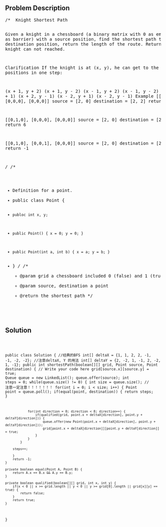<!--
<style>
  body { font-family: Arial, sans-serif; }
  .container { max-width: 100%; margin: auto; padding: 10px; }
  .comment-block { background-color: #f9f9f9; padding: 10px; border-left: 5px solid #ccc; max-width: 400px; margin: 20px auto; overflow-wrap: break-word; white-space: pre-wrap; }
  .code-block { background-color: #f4f4f4; padding: 10px; border: 1px solid #ddd; }
</style>
-->

<div class='container'>
<h2>Problem Description</h2>
<div class='comment-block'>
<pre>
/*  Knight Shortest Path

Given a knight in a chessboard (a binary matrix with 0 as empty and 1 as barrier) with a source position, 
find the shortest path to a destination position, return the length of the route. 
Return -1 if knight can not reached.

Clarification
If the knight is at (x, y), he can get to the following positions in one step:

(x + 1, y + 2)
(x + 1, y - 2)
(x - 1, y + 2)
(x - 1, y - 2)
(x + 2, y + 1)
(x + 2, y - 1)
(x - 2, y + 1)
(x - 2, y - 1)
Example
[[0,0,0],
 [0,0,0],
 [0,0,0]]
source = [2, 0] destination = [2, 2] return 2

[[0,1,0],
 [0,0,0],
 [0,0,0]]
source = [2, 0] destination = [2, 2] return 6

[[0,1,0],
 [0,0,1],
 [0,0,0]]
source = [2, 0] destination = [2, 2] return -1

*/
/**
 * Definition for a point.
 * public class Point {
 *     publoc int x, y;
 *     public Point() { x = 0; y = 0; }
 *     public Point(int a, int b) { x = a; y = b; }
 * }
 */
    /**
     * @param grid a chessboard included 0 (false) and 1 (true)
     * @param source, destination a point
     * @return the shortest path 
     */
</pre>
</div>

<h2>Solution</h2>
<div class='code-block'>
<pre><code class='language-java'>

public class Solution { //经典的BFS
    int[] deltaX = {1, 1, 2, 2, -1, -1, -2, -2}; //注意deltaX, Y 的用法
    int[] deltaY = {2, -2, 1, -1, 2, -2, 1, -1};
    public int shortestPath(boolean[][] grid, Point source, Point destination) {
        // Write your code here
        grid[source.x][source.y] = true;
        Queue<Point> queue = new LinkedList<Point>();
        queue.offer(source);
        int steps = 0;
        while(queue.size() != 0) {
            int size = queue.size(); // 注意一定注意！！！！！！！
            for(int i = 0; i < size; i++) {
                Point point = queue.poll();
                if(equal(point, destination)) {
                    return steps;
                }
                
                for(int direction = 0; direction < 8; direction++) {
                    if(qualified(grid, point.x + deltaX[direction], point.y + deltaY[direction])) {
                        queue.offer(new Point(point.x + deltaX[direction], point.y + deltaY[direction]));
                        grid[point.x + deltaX[direction]][point.y + deltaY[direction]] = true;
                    }
                }
            }
            
        steps++;
        
        }
        return -1;
    }
    
    private boolean equal(Point A, Point B) {
        return A.x == B.x && A.y == B.y;
    }
    
    private boolean qualified(boolean[][] grid, int x, int y) {
        if(x < 0 || x >= grid.length || y < 0 || y >= grid[0].length || grid[x][y] == true) {
            return false;
        }
        return true;
    }
}</code></pre>
</div>
</div>
